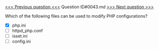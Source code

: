 [<<< Previous question <<<](0042.md)  Question ID#0043.md  [>>> Next question >>>](0044.md) 

Which of the following files can be used to modify PHP configurations?

- [x] php.ini
- [ ] httpd_php.conf
- [ ] isset.ini
- [ ] config.ini
